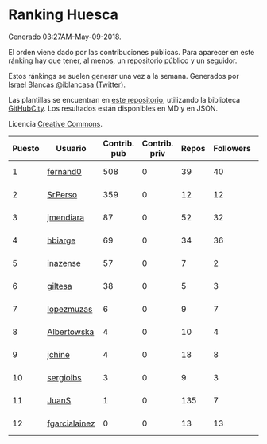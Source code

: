 # Ranking Huesca

Generado 03:27AM-May-09-2018.

El orden viene dado por las contribuciones públicas. Para aparecer en este ránking hay que tener, al menos, un repositorio público y un seguidor.

Estos ránkings se suelen generar una vez a la semana. Generados por [Israel Blancas @iblancasa](https://github.com/iblancasa/) [(Twitter)](https://twitter.com/iblancasa).

Las plantillas se encuentran en [este repositorio](https://github.com/iblancasa/GH-Spanish-Ranking), utilizando la biblioteca [GitHubCity](https://github.com/iblancasa/GitHubCity). Los resultados están disponibles en MD y en JSON.

Licencia [Creative Commons](https://creativecommons.org/licenses/by/4.0/).

| Puesto   |  Usuario  | Contrib. pub | Contrib. priv |Repos| Followers | Desde |  Avatar  |
|----------|-----------|--------------|---------------|-----|-----------|-------|----------|
|1|[fernand0](https://github.com/fernand0)|508|0|39|40|2008-03-06|![fernand0](https://avatars0.githubusercontent.com/u/2467)|
|2|[SrPerso](https://github.com/SrPerso)|359|0|12|12|2016-02-09|![SrPerso](https://avatars0.githubusercontent.com/u/17146733)|
|3|[jmendiara](https://github.com/jmendiara)|87|0|52|32|2011-06-15|![jmendiara](https://avatars0.githubusercontent.com/u/851359)|
|4|[hbiarge](https://github.com/hbiarge)|69|0|34|36|2010-11-08|![hbiarge](https://avatars0.githubusercontent.com/u/473010)|
|5|[inazense](https://github.com/inazense)|57|0|7|2|2016-08-16|![inazense](https://avatars0.githubusercontent.com/u/21070069)|
|6|[giltesa](https://github.com/giltesa)|38|0|5|3|2014-08-26|![giltesa](https://avatars0.githubusercontent.com/u/8562315)|
|7|[lopezmuzas](https://github.com/lopezmuzas)|6|0|9|7|2012-02-01|![lopezmuzas](https://avatars0.githubusercontent.com/u/1397384)|
|8|[Albertowska](https://github.com/Albertowska)|4|0|10|4|2013-05-21|![Albertowska](https://avatars0.githubusercontent.com/u/4486925)|
|9|[jchine](https://github.com/jchine)|4|0|18|8|2012-05-03|![jchine](https://avatars0.githubusercontent.com/u/1701751)|
|10|[sergioibs](https://github.com/sergioibs)|3|0|9|3|2013-09-26|![sergioibs](https://avatars2.githubusercontent.com/u/5547593)|
|11|[JuanS](https://github.com/JuanS)|1|0|135|7|2012-08-16|![JuanS](https://avatars1.githubusercontent.com/u/2165396)|
|12|[fgarcialainez](https://github.com/fgarcialainez)|0|0|13|13|2012-05-19|![fgarcialainez](https://avatars3.githubusercontent.com/u/1755561)|
